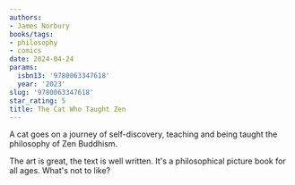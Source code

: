 ```yaml
---
authors:
- James Norbury
books/tags:
- philosophy
- comics
date: 2024-04-24
params:
  isbn13: '9780063347618'
  year: '2023'
slug: '9780063347618'
star_rating: 5
title: The Cat Who Taught Zen
---
```


A cat goes on a journey of self-discovery, teaching and being taught the philosophy of Zen Buddhism.

The art is great, the text is well written. It's a philosophical picture book for all ages. What's not to like?

<!--more-->